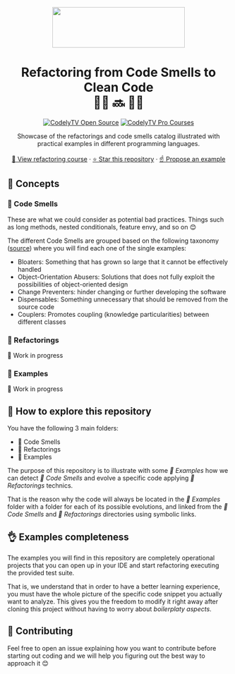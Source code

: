 <p align="center">
  <a href="https://codely.com">
    <img src="https://user-images.githubusercontent.com/10558907/170513882-a09eee57-7765-4ca4-b2dd-3c2e061fdad0.png" width="300px" height="92px"/>
  </a>
</p>

<h1 align="center">
  Refactoring from Code Smells to Clean Code
  <br />
  🧼💩 🔜 🌈🦄
</h1>

<p align="center">
    <a href="https://github.com/CodelyTV"><img src="https://img.shields.io/badge/CodelyTV-OS-green.svg?style=flat-square" alt="CodelyTV Open Source"/></a>
    <a href="http://codely.tv/pro/cursos"><img src="https://img.shields.io/badge/CodelyTV-PRO-black.svg?style=flat-square" alt="CodelyTV Pro Courses"/></a>
</p>

<p align="center">
  Showcase of the refactorings and code smells catalog illustrated with practical examples in different programming languages.
  <br />
  <br />
  <a href="https://pro.codely.tv/library/refactoring-code-smells-clean-code-bloaters/">🎥 View refactoring course</a>
  ·
  <a href="https://github.com/CodelyTV/refactoring-code-smells/stargazers">⭐ Star this repository</a>
  ·
  <a href="https://github.com/CodelyTV/refactoring-code-smells/issues">☝️ Propose an example</a>
</p>

## 🧠 Concepts 

### 💩 Code Smells

These are what we could consider as potential bad practices. Things such as long methods, nested conditionals, feature envy, and so on 😊

The different Code Smells are grouped based on the following taxonomy ([source](https://mmantyla.github.io/BadCodeSmellsTaxonomy)) where you will find each one of the single examples:

* Bloaters: Something that has grown so large that it cannot be effectively handled
* Object-Orientation Abusers: Solutions that does not fully exploit the possibilities of object-oriented design
* Change Preventers: hinder changing or further developing the software
* Dispensables: Something unnecessary that should be removed from the source code
* Couplers: Promotes coupling (knowledge particularities) between different classes

### 🧼 Refactorings

👷‍ Work in progress

### 🌈 Examples

👷‍ Work in progress

## 🤯 How to explore this repository

You have the following 3 main folders:

* 💩 Code Smells
* 🧼 Refactorings
* 🌈 Examples

The purpose of this repository is to illustrate with some _🌈 Examples_ how we can detect _💩 Code Smells_ and evolve a specific code applying _🧼 Refactorings_ technics.

That is the reason why the code will always be located in the _🌈 Examples_ folder with a folder for each of its possible evolutions, and linked from the _💩 Code Smells_ and _🧼 Refactorings_ directories using symbolic links.

## 👌 Examples completeness

The examples you will find in this repository are completely operational projects that you can open up in your IDE and start refactoring executing the provided test suite.

That is, we understand that in order to have a better learning experience, you must have the whole picture of the specific code snippet you actually want to analyze. This gives you the freedom to modify it right away after cloning this project without having to worry about _boilerplaty aspects_.

## 🤝 Contributing

Feel free to open an issue explaining how you want to contribute before starting out coding and we will help you figuring out the best way to approach it 😊
